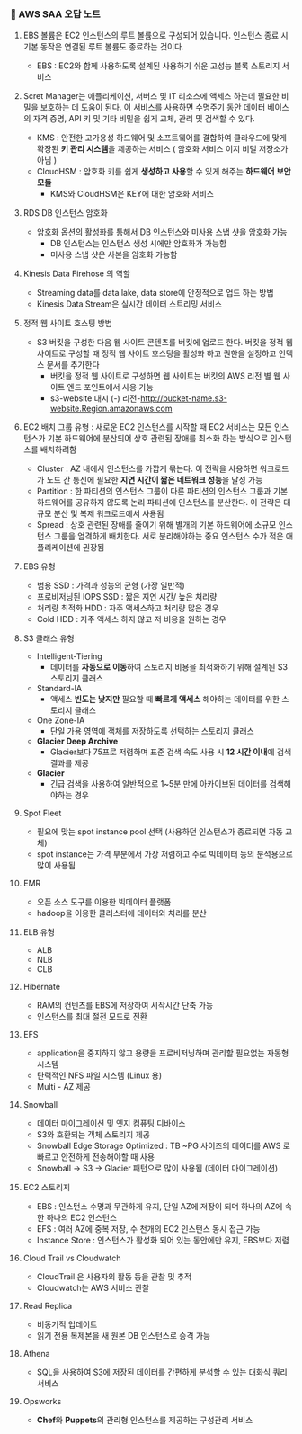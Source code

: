 ### 📌 AWS SAA 오답 노트

1. EBS 볼륨은 EC2 인스턴스의 루트 볼륨으로 구성되어 있습니다. 인스턴스 종료 시 기본 동작은 연결된 루트 볼륨도 종료하는 것이다.
   - EBS :  EC2와 함께 사용하도록 설계된 사용하기 쉬운 고성능 블록 스토리지 서비스
2. Scret Manager는 애플리케이션, 서버스 및 IT 리소스에 액세스 하는데 필요한 비밀을 보호하는 데 도움이  된다. 이 서비스를 사용하면 수명주기 동안 데이터 베이스의 자격 증명, API 키 및 기타 비밀을 쉽게 교체, 관리 및 검색할 수 있다.
   - KMS : 안전한 고가용성 하드웨어 및 소프트웨어를 결합하여 클라우드에 맞게 확장된 **키 관리 시스템**을 제공하는 서비스 ( 암호화 서비스 이지 비밀 저장소가 아님 )
   - CloudHSM : 암호화 키를 쉽게 **생성하고 사용**할 수 있게 해주는 **하드웨어 보안 모듈**
     - KMS와 CloudHSM은 KEY에 대한 암호화 서비스

3. RDS DB 인스턴스 암호화 
   - 암호화 옵션의 활성화를 통해서 DB 인스턴스와 미사용 스냅 샷을 암호화 가능
     - DB 인스턴스는 인스턴스 생성 시에만 암호화가 가능함
     - 미사용 스냅 샷은 사본을 암호화 가능함
4. Kinesis Data Firehose 의 역할
   - Streaming data를 data lake,  data store에 안정적으로 업드 하는 방법
   - Kinesis Data Stream은 실시간 데이터 스트리밍 서비스

5. 정적 웹 사이트 호스팅 방법
   - S3 버킷을 구성한 다음 웹 사이트 콘텐츠를 버킷에 업로드 한다. 버킷을 정적 웹 사이트로 구성할 때 정적 웹 사이트 호스팅을 활성화 하고 권한을 설정하고 인덱스 문서를 추가한다
     - 버킷을 정적 웹 사이트로 구성하면 웹 사이트는 버킷의 AWS  리전 별 웹 사이트 엔드 포인트에서 사용 가능
     - s3-website 대시 (-) 리전-http://bucket-name.s3-website.Region.amazonaws.com
6. EC2 배치 그룹 유형 : 새로운 EC2 인스턴스를 시작할 때 EC2 서비스는 모든 인스턴스가 기본 하드웨어에 분산되어 상호 관련된 장애를 최소화 하는 방식으로 인스턴스를 배치하려함
   - Cluster : AZ 내에서 인스턴스를 가깝게 묶는다. 이 전략을 사용하면 워크로드가 노드 간 통신에 필요한 **지연 시간이 짧은 네트워크 성능**을 달성 가능
   - Partition : 한 파티션의 인스턴스 그룹이 다른 파티션의 인스턴스 그룹과 기본 하드웨어를 공유하지 않도록 논리 파티션에 인스턴스를 분산한다. 이 전략은 대규모 분산 및 복제 워크로드에서 사용됨
   - Spread : 상호 관련된 장애를 줄이기 위해 별개의 기본 하드웨어에 소규모 인스턴스 그룹을 엄격하게 배치한다. 서로 분리해야하는 중요 인스턴스 수가 적은 애플리케이션에 권장됨
7. EBS 유형
   - 범용 SSD : 가격과 성능의 균형 (가장 일반적)
   - 프로비저닝된 IOPS SSD : 짧은 지연 시간/ 높은 처리량
   - 처리량 최적화 HDD : 자주 액세스하고 처리량 많은 경우
   - Cold HDD  : 자주 액세스 하지 않고 저 비용을 원하는 경우
8. S3 클래스 유형
   - Intelligent-Tiering 
     - 데이터를 **자동으로 이동**하여 스토리지 비용을 최적화하기 위해 설계된 S3 스토리지 클래스
   - Standard-IA 
     - 액세스 **빈도는 낮지만** 필요할 때 **빠르게 액세스** 해야하는 데이터를 위한 스토리지 클래스
   - One Zone-IA 
     - 단일 가용 영역에 객체를 저장하도록 선택하는 스토리지 클래스
   - **Glacier Deep Archive**
     - Glacier보다 75프로 저렴하며 표준 검색 속도 사용 시 **12 시간 이내**에 검색 결과를 제공
   - **Glacier**
     - 긴급 검색을 사용하여 일반적으로 1~5분 만에 아카이브된 데이터를 검색해야하는 경우
9. Spot Fleet 
   - 필요에 맞는 spot instance pool 선택 (사용하던 인스턴스가 종료되면 자동 교체)
   - spot instance는 가격 부분에서 가장 저렴하고 주로 빅데이터 등의 분석용으로 많이 사용됨
10. EMR
    - 오픈 소스 도구를 이용한 빅데이터 플랫폼
    - hadoop을 이용한 클러스터에 데이터와 처리를 분산
11. ELB 유형
    - ALB
    - NLB
    - CLB
12. Hibernate
    - RAM의 컨텐츠를 EBS에 저장하여 시작시간 단축 가능
    - 인스턴스를 최대 절전 모드로 전환
13. EFS
    - application을 중지하지 않고 용량을 프로비저닝하며 관리할 필요없는 자동형 시스템
    - 탄력적인 NFS 파일 시스템 (Linux 용)
    - Multi - AZ 제공

14. Snowball
    - 데이터 마이그레이션 및 엣지 컴퓨팅 디바이스
    - S3와 호환되는 객체 스토리지 제공
    - Snowball Edge Storage Optimized :  TB ~PG 사이즈의 데이터를 AWS 로 빠르고 안전하게 전송해야할 때 사용
    - Snowball -> S3 -> Glacier 패턴으로 많이 사용됨 (데이터 마이그레이션)
15. EC2 스토리지 
    - EBS : 인스턴스 수명과 무관하게 유지, 단일 AZ에 저장이 되며 하나의 AZ에 속한 하나의 EC2 인스턴스
    - EFS : 여러 AZ에 중복 저장, 수 천개의 EC2 인스턴스 동시 접근 가능
    - Instance Store : 인스턴스가 활성화 되어 있는 동안에만 유지, EBS보다 저렴
16. Cloud Trail vs Cloudwatch 
    - CloudTrail 은 사용자의 활동 등을 관찰 및 추적
    - Cloudwatch는 AWS 서비스 관찰 

17. Read Replica
    - 비동기적 업데이트
    - 읽기 전용 복제본을 새 원본 DB 인스턴스로 승격 가능
18. Athena 
    - SQL을 사용하여 S3에 저장된 데이터를 간편하게 분석할 수 있는 대화식 쿼리 서비스

19. Opsworks
    - **Chef**와 **Puppets**의 관리형 인스턴스를 제공하는 구성관리 서비스
